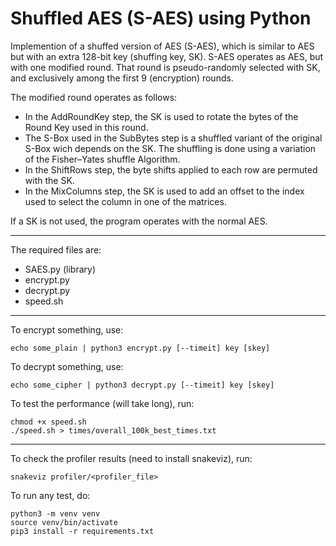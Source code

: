 # Shuffled AES (S-AES) using Python

Implemention of a shuffed version of AES (S-AES), which is similar to AES but with an extra 128-bit key (shuffing key, SK).
S-AES operates as AES, but with one modified round. That round is pseudo-randomly selected with SK, and exclusively among the first 9 (encryption) rounds.

The modified round operates as follows:
- In the AddRoundKey step, the SK is used to rotate the bytes of the Round Key used in this round.
- The S-Box used in the SubBytes step is a shuffled variant of the original S-Box wich depends on the SK. The shuffling is done using a variation of the Fisher–Yates shuffle Algorithm.
- In the ShiftRows step, the byte shifts applied to each row are permuted with the SK.
- In the MixColumns step, the SK is used to add an offset to the index used to select the column in one of the matrices.

If a SK is not used, the program operates with the normal AES.

---
The required files are:
- SAES.py (library)
- encrypt.py
- decrypt.py
- speed.sh

---
To encrypt something, use:
```shell
echo some_plain | python3 encrypt.py [--timeit] key [skey]
```

To decrypt something, use:
```shell
echo some_cipher | python3 decrypt.py [--timeit] key [skey]
```

To test the performance (will take long), run:
```shell
chmod +x speed.sh
./speed.sh > times/overall_100k_best_times.txt
```
---

To check the profiler results (need to install snakeviz), run:
```shell
snakeviz profiler/<profiler_file>
```

To run any test, do:
```shell
python3 -m venv venv
source venv/bin/activate
pip3 install -r requirements.txt
```